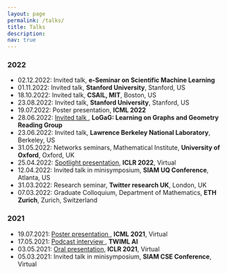 ```yaml
---
layout: page
permalink: /talks/
title: Talks
description: 
nav: true
---
```



### 2022
* 02.12.2022: Invited talk, **e-Seminar on Scientific Machine Learning**
* 01.11.2022: Invited talk, **Stanford University**, Stanford, US
* 18.10.2022: Invited talk, **CSAIL, MIT**, Boston, US
* 23.08.2022: Invited talk, **Stanford University**, Stanford, US
* 19.07.2022: Poster presentation, **ICML 2022**
* 28.06.2022: <a href="https://www.youtube.com/watch?v=YIhNLmbUBp4&feature=emb_logo"> Invited talk </a>, 
**LoGaG: Learning on Graphs and Geometry Reading Group**
* 23.06.2022: Invited talk, **Lawrence Berkeley National Laboratory**, Berkeley, US
* 31.05.2022: Networks seminars, Mathematical Institute, **University of Oxford**, Oxford, UK
* 25.04.2022: <a href="https://iclr.cc/virtual/2022/spotlight/6412"> Spotlight presentation</a>, **ICLR 2022**, Virtual
* 12.04.2022: Invited talk in minisymposium, **SIAM UQ Conference**, Atlanta, US
* 31.03.2022: Research seminar, **Twitter research UK**, London, UK
* 07.03.2022: Graduate Colloquium, Department of Mathematics, **ETH Zurich**, Zurich, Switzerland


### 2021
<a href=""> </a>
* 19.07.2021: <a href="https://icml.cc/virtual/2021/poster/10541"> Poster presentation </a>, **ICML 2021**, Virtual
* 17.05.2021: <a href="https://twimlai.com/learning-long-time-dependencies-with-rnns-w-konstantin-rusch/"> Podcast interview </a>, **TWIML AI**
* 03.05.2021: <a href="https://iclr.cc/virtual/2021/oral/3381"> Oral presentation</a>, **ICLR 2021**, Virtual
* 05.03.2021: Invited talk in minisymposium, **SIAM CSE Conference**, Virtual

